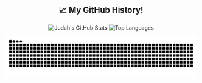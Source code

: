 <h2 align="center">📈 My GitHub History!</h2>

<p align="center">
  <img src="https://github-readme-stats.vercel.app/api?username=jubeju555&show_icons=true&theme=radical" alt="Judah's GitHub Stats" />
  <img src="https://github-readme-stats.vercel.app/api/top-langs/?username=jubeju555&layout=compact&theme=radical" alt="Top Languages" />
</p>

<p align="center">
  <img src="https://raw.githubusercontent.com/jubeju555/jubeju555/output/github-contribution-grid-snake.svg" alt="Snake animation" />
</p>
